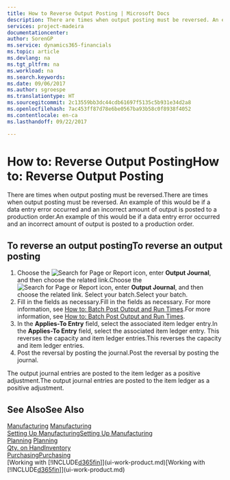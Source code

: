```yaml
---
title: How to Reverse Output Posting | Microsoft Docs
description: There are times when output posting must be reversed. An example of this would be if a data entry error occurred and an incorrect amount of output is posted to a production order.
services: project-madeira
documentationcenter: 
author: SorenGP
ms.service: dynamics365-financials
ms.topic: article
ms.devlang: na
ms.tgt_pltfrm: na
ms.workload: na
ms.search.keywords: 
ms.date: 09/06/2017
ms.author: sgroespe
ms.translationtype: HT
ms.sourcegitcommit: 2c13559bb3dc44cdb61697f5135c5b931e34d2a8
ms.openlocfilehash: 7ac453ff87d78e6be0567ba93b58c0f8938f4052
ms.contentlocale: en-ca
ms.lasthandoff: 09/22/2017

---
```

# <a name="how-to-reverse-output-posting"></a><span data-ttu-id="ee193-104">How to: Reverse Output Posting</span><span class="sxs-lookup"><span data-stu-id="ee193-104">How to: Reverse Output Posting</span></span>
<span data-ttu-id="ee193-105">There are times when output posting must be reversed.</span><span class="sxs-lookup"><span data-stu-id="ee193-105">There are times when output posting must be reversed.</span></span> <span data-ttu-id="ee193-106">An example of this would be if a data entry error occurred and an incorrect amount of output is posted to a production order.</span><span class="sxs-lookup"><span data-stu-id="ee193-106">An example of this would be if a data entry error occurred and an incorrect amount of output is posted to a production order.</span></span>  

## <a name="to-reverse-an-output-posting"></a><span data-ttu-id="ee193-107">To reverse an output posting</span><span class="sxs-lookup"><span data-stu-id="ee193-107">To reverse an output posting</span></span>  
1.  <span data-ttu-id="ee193-108">Choose the ![Search for Page or Report](media/ui-search/search_small.png "Search for Page or Report icon") icon, enter **Output Journal**, and then choose the related link.</span><span class="sxs-lookup"><span data-stu-id="ee193-108">Choose the ![Search for Page or Report](media/ui-search/search_small.png "Search for Page or Report icon") icon, enter **Output Journal**, and then choose the related link.</span></span> <span data-ttu-id="ee193-109">Select your batch.</span><span class="sxs-lookup"><span data-stu-id="ee193-109">Select your batch.</span></span>  
2. <span data-ttu-id="ee193-110">Fill in the fields as necessary.</span><span class="sxs-lookup"><span data-stu-id="ee193-110">Fill in the fields as necessary.</span></span> <span data-ttu-id="ee193-111">For more information, see [How to: Batch Post Output and Run Times](production-how-to-post-output-quantity.md).</span><span class="sxs-lookup"><span data-stu-id="ee193-111">For more information, see [How to: Batch Post Output and Run Times](production-how-to-post-output-quantity.md).</span></span>
3.  <span data-ttu-id="ee193-112">In the **Applies-To Entry** field, select the associated item ledger entry.</span><span class="sxs-lookup"><span data-stu-id="ee193-112">In the **Applies-To Entry** field, select the associated item ledger entry.</span></span> <span data-ttu-id="ee193-113">This reverses the capacity and item ledger entries.</span><span class="sxs-lookup"><span data-stu-id="ee193-113">This reverses the capacity and item ledger entries.</span></span>  
4. <span data-ttu-id="ee193-114">Post the reversal by posting the journal.</span><span class="sxs-lookup"><span data-stu-id="ee193-114">Post the reversal by posting the journal.</span></span>  

<span data-ttu-id="ee193-115">The output journal entries are posted to the item ledger as a positive adjustment.</span><span class="sxs-lookup"><span data-stu-id="ee193-115">The output journal entries are posted to the item ledger as a positive adjustment.</span></span>  

## <a name="see-also"></a><span data-ttu-id="ee193-116">See Also</span><span class="sxs-lookup"><span data-stu-id="ee193-116">See Also</span></span>  
 <span data-ttu-id="ee193-117">[Manufacturing](production-manage-manufacturing.md)  </span><span class="sxs-lookup"><span data-stu-id="ee193-117">[Manufacturing](production-manage-manufacturing.md)  </span></span>  
 [<span data-ttu-id="ee193-118">Setting Up Manufacturing</span><span class="sxs-lookup"><span data-stu-id="ee193-118">Setting Up Manufacturing</span></span>](production-configure-production-processes.md)  
 <span data-ttu-id="ee193-119">[Planning](production-planning.md)    </span><span class="sxs-lookup"><span data-stu-id="ee193-119">[Planning](production-planning.md)    </span></span>  
 [<span data-ttu-id="ee193-120">Qty. on Hand</span><span class="sxs-lookup"><span data-stu-id="ee193-120">Inventory</span></span>](inventory-manage-inventory.md)  
 [<span data-ttu-id="ee193-121">Purchasing</span><span class="sxs-lookup"><span data-stu-id="ee193-121">Purchasing</span></span>](purchasing-manage-purchasing.md)  
 <span data-ttu-id="ee193-122">[Working with [!INCLUDE[d365fin](includes/d365fin_md.md)]](ui-work-product.md)</span><span class="sxs-lookup"><span data-stu-id="ee193-122">[Working with [!INCLUDE[d365fin](includes/d365fin_md.md)]](ui-work-product.md)</span></span>  

